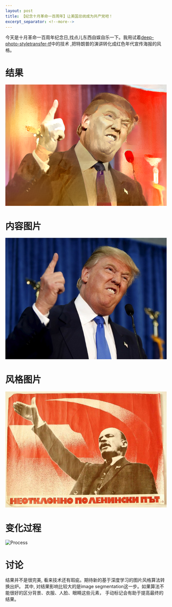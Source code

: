 ```yaml
---
layout: post
title: 【纪念十月革命一百周年】让美国总统成为共产党吧！
excerpt_separator: <!--more-->
---
```


今天是十月革命一百周年纪念日,找点儿东西自娱自乐一下。我用试着[deep-photo-styletransfer-tf](https://github.com/LouieYang/deep-photo-styletransfer-tf)中的技术 ,把特朗普的演讲转化成红色年代宣传海报的风格。
# 结果
![Communist](/images/out_iter_4000.png "Communist Trump")
<!--more-->
# 内容图片
![Trump](/images/trump.jpg "Trump")
# 风格图片
![Lenin](/images/ln.jpg "Lenin")
# 变化过程
![Process](/images/trump.gif "Changing process")

# 讨论
结果并不是很完美, 看来技术还有瑕疵。期待新的基于深度学习的图片风格算法转换出炉。 其中, 对结果影响比较大的是image segmentation这一步。如果算法不能很好的区分背景、衣服、人脸、眼睛这些元素， 手动标记会有助于提高最终的结果。
